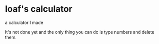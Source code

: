 # loaf's calculator
a calculator I made

It's not done yet and the only thing you can do is type numbers and delete them.

